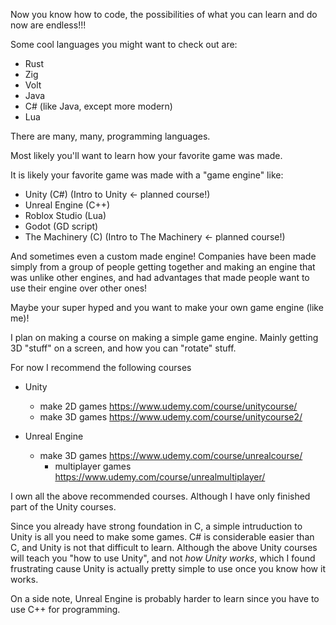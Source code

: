 Now you know how to code, the possibilities of what you can learn and do now are endless!!!

Some cool languages you might want to check out are:
- Rust
- Zig
- Volt
- Java
- C# (like Java, except more modern)
- Lua

There are many, many, programming languages.

Most likely you'll want to learn how your favorite game was made. 

It is likely your favorite game was made with a "game engine" like: 
- Unity (C#) (Intro to Unity <- planned course!)
- Unreal Engine (C++)
- Roblox Studio (Lua)
- Godot (GD script)
- The Machinery (C) (Intro to The Machinery <- planned course!)

And sometimes even a custom made engine! Companies have been made simply from a group of people getting together and making an engine that was unlike other engines, and had advantages that made people want to use their engine over other ones!

Maybe your super hyped and you want to make your own game engine (like me)!

I plan on making a course on making a simple game engine. Mainly getting 3D "stuff" on a screen, and how you can "rotate" stuff.

For now I recommend the following courses

- Unity
	- make 2D games https://www.udemy.com/course/unitycourse/
	- make 3D games https://www.udemy.com/course/unitycourse2/

- Unreal Engine
	- make 3D games https://www.udemy.com/course/unrealcourse/
		- multiplayer games https://www.udemy.com/course/unrealmultiplayer/

I own all the above recommended courses. Although I have only finished part of the Unity courses.

Since you already have strong foundation in C, a simple intruduction to Unity is all you need to make some games. C# is considerable easier than C, and Unity is not that difficult to learn. Although the above Unity courses will teach you "how to use Unity", and not *how Unity works*, which I found frustrating cause Unity is actually pretty simple to use once you know how it works.

On a side note, Unreal Engine is probably harder to learn since you have to use C++ for programming.
